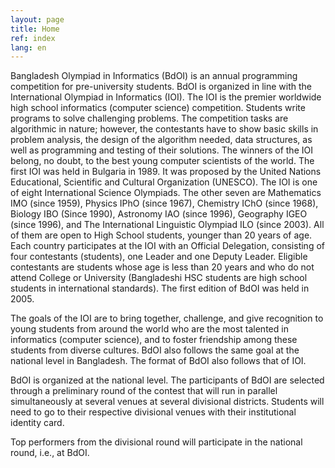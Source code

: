 ```yaml
---
layout: page
title: Home
ref: index
lang: en
---
```


Bangladesh Olympiad in Informatics (BdOI) is an annual programming competition for pre-university students. BdOI is organized in line with the International Olympiad in Informatics (IOI). The IOI is the premier worldwide high school informatics (computer science) competition. Students write programs to solve challenging problems. The competition tasks are algorithmic in nature; however, the contestants have to show basic skills in problem analysis, the design of the algorithm needed, data structures, as well as programming and testing of their solutions. The winners of the IOI belong, no doubt, to the best young computer scientists of the world.
The first IOI was held in Bulgaria in 1989. It was proposed by the United Nations Educational, Scientific and Cultural Organization (UNESCO). The IOI is one of eight International Science Olympiads. The other seven are Mathematics IMO (since 1959), Physics IPhO (since 1967), Chemistry IChO (since 1968), Biology IBO (Since 1990), Astronomy IAO (since 1996), Geography IGEO (since 1996), and The International Linguistic Olympiad ILO (since 2003). All of them are open to High School students, younger than 20 years of age. Each country participates at the IOI with an Official Delegation, consisting of four contestants (students), one Leader and one Deputy Leader. Eligible contestants are students whose age is less than 20 years and who do not attend College or University (Bangladeshi HSC students are high school students in international standards). The first edition of BdOI was held in 2005.

The goals of the IOI are to bring together, challenge, and give recognition to young students from around the world who are the most talented in informatics (computer science), and to foster friendship among these students from diverse cultures. BdOI also follows the same goal at the national level in Bangladesh. The format of BdOI also follows that of IOI.

BdOI is organized at the national level. The participants of BdOI are selected through a preliminary round of the contest that will run in parallel simultaneously at several venues at several divisional districts. Students will need to go to their respective divisional venues with their institutional identity card.

Top performers from the divisional round will participate in the national round, i.e., at BdOI.

